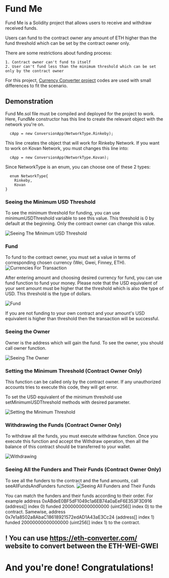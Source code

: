 
# Fund Me

Fund Me is a Solidity project that allows users to receive and withdraw received funds. 

Users can fund to the contract owner any amount of ETH higher than the fund threshold which can be set by the contract owner only.

There are some restrictions about funding process:

    1. Contract owner can't fund to itself
    2. User can't fund less than the minimum threshold which can be set only by the contract owner

For this project, [Currency Converter project](https://github.com/TekyaygilFethi/CurrencyConverter) codes are used with small differences to fit the scenario.



## Demonstration

Fund Me.sol file must be compiled and deployed for the project to work. Here, FundMe constructor has this line to create the relevant object with the network you're on.

```solidity
  cApp = new ConversionApp(NetworkType.Rinkeby);
```

This line creates the object that will work for Rinkeby Network. If you want to work on Kovan Network, you must changes this line into:

```solidity
  cApp = new ConversionApp(NetworkType.Kovan);
```
Since NetworkType is an enum, you can choose one of these 2 types:

```solidity
  enum NetworkType{
    Rinkeby,
    Kovan
}
```
### Seeing the Minimum USD Threshold
To see the minimum threshold for funding, you can use minimumUSDThreshold variable to see this value. This threshold is 0 by default at the beginning. Only the contract owner can change this value.

![Seeing The Minimum USD Threshold](https://res.cloudinary.com/dpzdg2rik/image/upload/v1643562017/samples/FundMeSolidity/threshold.png)


### Fund 
To fund to the contract owner, you must set a value in terms of corresponding chosen currency (Wei, Gwei, Finney, ETH). 
![Currencies For Transaction](https://res.cloudinary.com/dpzdg2rik/image/upload/v1643560239/samples/FundMeSolidity/currenciesfortransaction.png)


After entering amount and choosing desired currency for fund, you can use fund function to fund your money. Please note that the USD equivalent of your sent amount must be higher that the threshold which is also the type of USD. This threshold is the type of dollars.

![Fund](https://res.cloudinary.com/dpzdg2rik/image/upload/v1643560577/samples/FundMeSolidity/fund.png)

If you are not funding to your own contract and your amount's USD equivalent is higher than threshold then the transaction will be successful.


### Seeing the Owner
Owner is the address which will gain the fund. To see the owner, you should call owner function.

![Seeing The Owner](https://res.cloudinary.com/dpzdg2rik/image/upload/v1643561182/samples/FundMeSolidity/owner.png)


### Setting the Minimum Threshold (Contract Owner Only)

This function can be called only by the contract owner. If any unauthorized accounts tries to execute this code, they will get error.

To set the USD equivalent of the minimum threshold use setMinimumUSDThreshold methods with desired parameter.

![Setting the Minimum Threshold](https://res.cloudinary.com/dpzdg2rik/image/upload/v1643561440/samples/FundMeSolidity/setMinimumUSDThreshold.png)


### Withdrawing the Funds (Contract Owner Only)

To withdraw all the funds, you must execute withdraw function. Once you execute this function and accept the Withdraw operation, then all the balance of this contract should be transferred to your wallet.

![Withdrawing](https://res.cloudinary.com/dpzdg2rik/image/upload/v1643561810/samples/FundMeSolidity/withdraw.png)


### Seeing All the Funders and Their Funds (Contract Owner Only)
To see all the funders to the contract and the fund amounts, call seeAllFundsAndFunders function.
![Seeing All Funders and Their Funds](https://res.cloudinary.com/dpzdg2rik/image/upload/v1643562686/samples/FundMeSolidity/seeallfunds.png)
 
You can match the funders and their funds according to their order. For example address 0xABdeE0BF5dF1049c1a6EB74a0aEeF6E353F3D916 (address[] index 0) funded 20000000000000000 (uint256[] index 0) to the contract. Samewise, 
address 0x7e1a8502a8AbaC18618921572edAD1A43aE3Cc24 (address[] index 1) funded 20000000000000000 (uint256[] index 1) to the contract.



## ! You can use https://eth-converter.com/ website to convert between the ETH-WEI-GWEI





# And you're done! Congratulations!